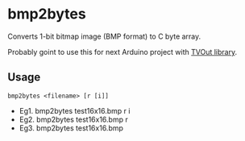 # bmp2bytes

Converts 1-bit bitmap image (BMP format) to C byte array.

Probably goint to use this for next Arduino project with [TVOut library](https://github.com/Avamander/arduino-tvout).

## Usage

```
bmp2bytes <filename> [r [i]]
```

* Eg1. bmp2bytes test16x16.bmp r i
* Eg2. bmp2bytes test16x16.bmp r
* Eg3. bmp2bytes test16x16.bmp